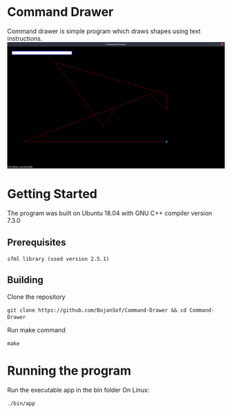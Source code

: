 # Command Drawer
Command drawer is simple program which draws shapes using text instructions.
![Command Drawer](https://github.com/BojanSof/Command-Drawer/blob/master/images/CommandDrawer.png)
# Getting Started
The program was built on Ubuntu 18.04 with GNU C++ compiler version 7.3.0
## Prerequisites
```
sfml library (used version 2.5.1)
```
## Building
Clone the repository
```
git clone https://github.com/BojanSof/Command-Drawer && cd Command-Drawer
```
Run make command
```
make
```
# Running the program
Run the executable app in the bin folder
On Linux:
```
./bin/app
```
